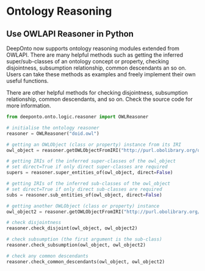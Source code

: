 <!---
Copyright 2021 Yuan He (KRR-Oxford). All rights reserved.

Licensed under the Apache License, Version 2.0 (the "License");
you may not use this file except in compliance with the License.
You may obtain a copy of the License at

    http://www.apache.org/licenses/LICENSE-2.0

Unless required by applicable law or agreed to in writing, software
distributed under the License is distributed on an "AS IS" BASIS,
WITHOUT WARRANTIES OR CONDITIONS OF ANY KIND, either express or implied.
See the License for the specific language governing permissions and
limitations under the License.
-->

# Ontology Reasoning

## Use OWLAPI Reasoner in Python

DeepOnto now supports ontology reasoning modules extended from OWLAPI. There are many helpful methods such as getting the inferred super/sub-classes of an ontology concept or property, checking disjointness, subsumption relationship, common descendants an so on. Users can take these methods as examples and freely implement their own useful functions.

There are other helpful methods for checking disjointness, subsumption relationship, common descendants, and so on. Check the source code for more information.

```python
from deeponto.onto.logic.reasoner import OWLReasoner

# initialise the ontology reasoner
reasoner = OWLReasoner("doid.owl")

# getting an OWLObject (class or property) instance from its IRI
owl_object = reasoner.getOWLObjectFromIRI("http://purl.obolibrary.org/obo/DOID_0040002")

# getting IRIs of the inferred super-classes of the owl_object
# set direct=True if only direct super-classes are required 
supers = reasoner.super_entities_of(owl_object, direct=False)

# getting IRIs of the inferred sub-classes of the owl_object
# set direct=True if only direct sub-classes are required 
subs = reasoner.sub_entities_of(owl_object, direct=False)

# getting another OWLObject (class or property) instance
owl_object2 = reasoner.getOWLObjectFromIRI("http://purl.obolibrary.org/obo/DOID_0040001")

# check disjointness
reasoner.check_disjoint(owl_object, owl_object2)

# check subsumption (the first argument is the sub-class)
reasoner.check_subsumption(owl_object, owl_object2)

# check any common descendants
reasoner.check_common_descendants(owl_object, owl_object2)

```


